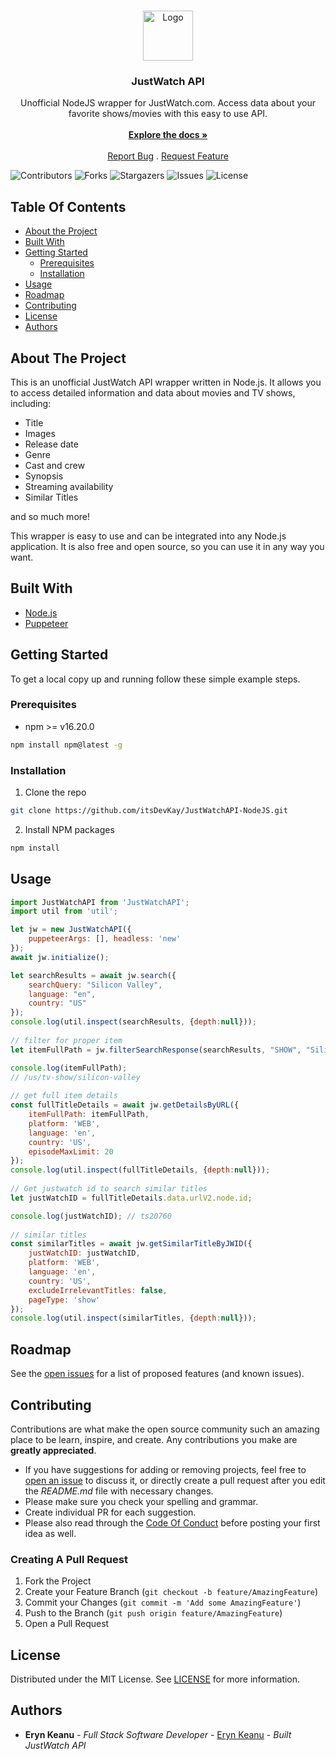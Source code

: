 <br/>
<p align="center">
  <a href="https://github.com/itsDevKay/JustWatchAPI-NodeJS">
    <img src="https://is1-ssl.mzstatic.com/image/thumb/Purple116/v4/a1/29/40/a1294087-7a6a-27fd-963a-18fd5fe8d59d/AppIcon-0-0-1x_U007emarketing-0-0-0-7-0-0-sRGB-0-0-0-GLES2_U002c0-512MB-85-220-0-0.png/460x0w.png" alt="Logo" width="80" height="80">
  </a>

  <h3 align="center">JustWatch API</h3>

  <p align="center">
    Unofficial NodeJS wrapper for JustWatch.com. Access data about your favorite shows/movies with this easy to use API.
    <br/>
    <br/>
    <a href="https://github.com/itsDevKay/JustWatchAPI-NodeJS"><strong>Explore the docs »</strong></a>
    <br/>
    <br/>
    <a href="https://github.com/itsDevKay/JustWatchAPI-NodeJS/issues">Report Bug</a>
    .
    <a href="https://github.com/itsDevKay/JustWatchAPI-NodeJS/issues">Request Feature</a>
  </p>
</p>

![Contributors](https://img.shields.io/github/contributors/itsDevKay/JustWatchAPI-NodeJS?color=dark-green) ![Forks](https://img.shields.io/github/forks/itsDevKay/JustWatchAPI-NodeJS?style=social) ![Stargazers](https://img.shields.io/github/stars/itsDevKay/JustWatchAPI-NodeJS?style=social) ![Issues](https://img.shields.io/github/issues/itsDevKay/JustWatchAPI-NodeJS) ![License](https://img.shields.io/github/license/itsDevKay/JustWatchAPI-NodeJS) 

## Table Of Contents

* [About the Project](#about-the-project)
* [Built With](#built-with)
* [Getting Started](#getting-started)
  * [Prerequisites](#prerequisites)
  * [Installation](#installation)
* [Usage](#usage)
* [Roadmap](#roadmap)
* [Contributing](#contributing)
* [License](#license)
* [Authors](#authors)

## About The Project

This is an unofficial JustWatch API wrapper written in Node.js. It allows you to access detailed information and data about movies and TV shows, including:

- Title
- Images
- Release date
- Genre
- Cast and crew
- Synopsis
- Streaming availability
- Similar Titles

and so much more!

This wrapper is easy to use and can be integrated into any Node.js application. It is also free and open source, so you can use it in any way you want.

## Built With



* [Node.js](https://nodejs.org/en)
* [Puppeteer](https://pptr.dev/)

## Getting Started

To get a local copy up and running follow these simple example steps.

### Prerequisites

* npm >= v16.20.0

```sh
npm install npm@latest -g
```

### Installation

1. Clone the repo

```sh
git clone https://github.com/itsDevKay/JustWatchAPI-NodeJS.git
```

2. Install NPM packages

```sh
npm install
```

## Usage

```javascript
import JustWatchAPI from 'JustWatchAPI';
import util from 'util';

let jw = new JustWatchAPI({ 
    puppeteerArgs: [], headless: 'new' 
});
await jw.initialize();

let searchResults = await jw.search({
    searchQuery: "Silicon Valley", 
    language: "en", 
    country: "US" 
});
console.log(util.inspect(searchResults, {depth:null}));
    
// filter for proper item
let itemFullPath = jw.filterSearchResponse(searchResults, "SHOW", "Silicon Valley");

console.log(itemFullPath); 
// /us/tv-show/silicon-valley 
    
// get full item details
const fullTitleDetails = await jw.getDetailsByURL({
    itemFullPath: itemFullPath, 
    platform: 'WEB', 
    language: 'en', 
    country: 'US', 
    episodeMaxLimit: 20
});
console.log(util.inspect(fullTitleDetails, {depth:null}));
    
// Get justwatch id to search similar titles
let justWatchID = fullTitleDetails.data.urlV2.node.id;

console.log(justWatchID); // ts20760
    
// similar titles
const similarTitles = await jw.getSimilarTitleByJWID({
    justWatchID: justWatchID, 
    platform: 'WEB', 
    language: 'en',
    country: 'US', 
    excludeIrrelevantTitles: false, 
    pageType: 'show'
});
console.log(util.inspect(similarTitles, {depth:null}));
```

## Roadmap

See the [open issues](https://github.com/itsDevKay/JustWatchAPI-NodeJS/issues) for a list of proposed features (and known issues).

## Contributing

Contributions are what make the open source community such an amazing place to be learn, inspire, and create. Any contributions you make are **greatly appreciated**.
* If you have suggestions for adding or removing projects, feel free to [open an issue](https://github.com/itsDevKay/JustWatchAPI-NodeJS/issues/new) to discuss it, or directly create a pull request after you edit the *README.md* file with necessary changes.
* Please make sure you check your spelling and grammar.
* Create individual PR for each suggestion.
* Please also read through the [Code Of Conduct](https://github.com/itsDevKay/JustWatchAPI-NodeJS/blob/main/CODE_OF_CONDUCT.md) before posting your first idea as well.

### Creating A Pull Request

1. Fork the Project
2. Create your Feature Branch (`git checkout -b feature/AmazingFeature`)
3. Commit your Changes (`git commit -m 'Add some AmazingFeature'`)
4. Push to the Branch (`git push origin feature/AmazingFeature`)
5. Open a Pull Request

## License

Distributed under the MIT License. See [LICENSE](https://github.com/itsDevKay/JustWatchAPI-NodeJS/blob/main/LICENSE.md) for more information.

## Authors

* **Eryn Keanu** - *Full Stack Software Developer* - [Eryn Keanu](https://github.com/itsDevKay/) - *Built JustWatch API*
